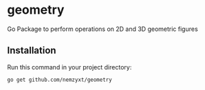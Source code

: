 # geometry

Go Package to perform operations on 2D and 3D geometric figures

## Installation

Run this command in your project directory:

```
go get github.com/nemzyxt/geometry
```
